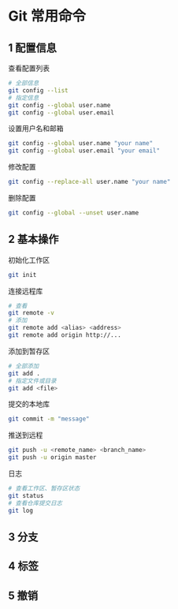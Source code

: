 # Git 常用命令

## 1 配置信息

查看配置列表
```bash
# 全部信息
git config --list
# 指定信息
git config --global user.name
git config --global user.email
```

设置用户名和邮箱
```bash
git config --global user.name "your name"
git config --global user.email "your email"
```

修改配置
```bash
git config --replace-all user.name "your name"
```

删除配置
```bash
git config --global --unset user.name
```

## 2 基本操作

初始化工作区
```bash
git init
```

连接远程库
```bash
# 查看
git remote -v
# 添加
git remote add <alias> <address>
git remote add origin http://...
```

添加到暂存区
```bash
# 全部添加
git add .
# 指定文件或目录
git add <file>
```

提交的本地库
```bash
git commit -m "message"
```

推送到远程
```bash
git push -u <remote_name> <branch_name>
git push -u origin master
```

日志
```bash
# 查看工作区、暂存区状态
git status
# 查看仓库提交日志
git log
```

## 3 分支

## 4 标签

## 5 撤销